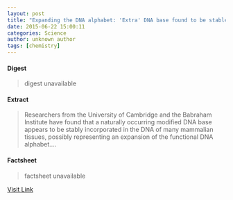 ```yaml
---
layout: post
title: "Expanding the DNA alphabet: 'Extra' DNA base found to be stable in mammals"
date: 2015-06-22 15:00:11
categories: Science
author: unknown author
tags: [chemistry]
---
```



#### Digest
>digest unavailable

#### Extract
>Researchers from the University of Cambridge and the Babraham Institute have found that a naturally occurring modified DNA base appears to be stably incorporated in the DNA of many mammalian tissues, possibly representing an expansion of the functional DNA alphabet....

#### Factsheet
>factsheet unavailable

[Visit Link](http://phys.org/news354170766.html)


